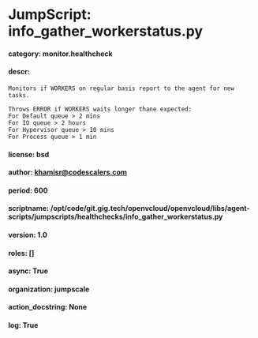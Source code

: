 
# JumpScript: info_gather_workerstatus.py
        
#### category: monitor.healthcheck
#### descr: 
```
Monitors if WORKERS on regular basis report to the agent for new tasks.

Throws ERROR if WORKERS waits longer thane expected:
For Default queue > 2 mins
For IO queue > 2 hours
For Hypervisor queue > 10 mins
For Process queue > 1 min

```
#### license: bsd
#### author: khamisr@codescalers.com
#### period: 600
#### scriptname: /opt/code/git.gig.tech/openvcloud/openvcloud/libs/agent-scripts/jumpscripts/healthchecks/info_gather_workerstatus.py
#### version: 1.0
#### roles: []
#### async: True
#### organization: jumpscale
#### action_docstring: None
#### log: True